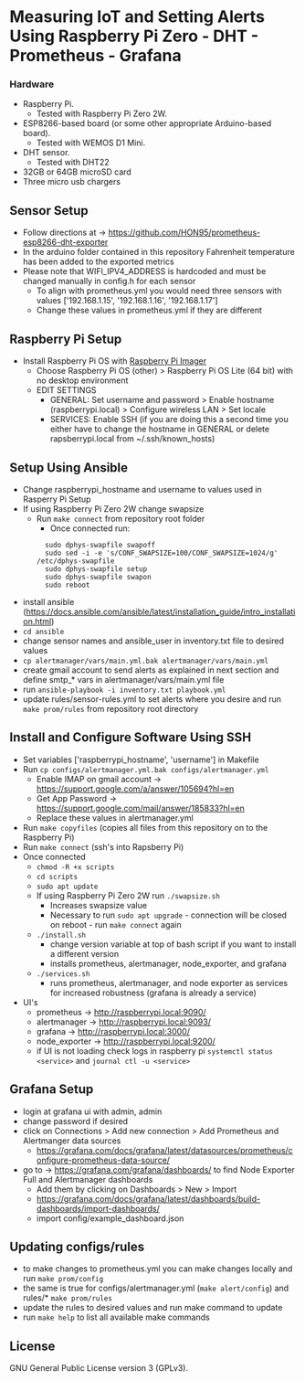 # Measuring IoT and Setting Alerts Using Raspberry Pi Zero - DHT - Prometheus - Grafana

### Hardware

- Raspberry Pi.
  - Tested with Raspberry Pi Zero 2W.
- ESP8266-based board (or some other appropriate Arduino-based board).
  - Tested with WEMOS D1 Mini.
- DHT sensor.
  - Tested with DHT22
- 32GB or 64GB microSD card
- Three micro usb chargers

## Sensor Setup

- Follow directions at -> https://github.com/HON95/prometheus-esp8266-dht-exporter
- In the arduino folder contained in this repository Fahrenheit temperature has been added to the exported metrics
- Please note that WIFI_IPV4_ADDRESS is hardcoded and must be changed manually in config.h for each sensor
  - To align with prometheus.yml you would need three sensors with values ['192.168.1.15', '192.168.1.16', '192.168.1.17']
  - Change these values in prometheus.yml if they are different

## Raspberry Pi Setup

- Install Raspberry Pi OS with [Raspberry Pi Imager](https://www.raspberrypi.com/software/)
  - Choose Raspberry Pi OS (other) > Raspberry Pi OS Lite (64 bit) with no desktop environment
  - EDIT SETTINGS
    - GENERAL: Set username and password > Enable hostname (raspberrypi.local) > Configure wireless LAN > Set locale
    - SERVICES: Enable SSH (if you are doing this a second time you either have to change the hostname in GENERAL or delete rapsberrypi.local from ~/.ssh/known_hosts)

## Setup Using Ansible

- Change raspberrypi_hostname and username to values used in Rasperry Pi Setup
- If using Raspberry Pi Zero 2W change swapsize
  - Run `make connect` from repository root folder
    - Once connected run:
    ```
      sudo dphys-swapfile swapoff 
      sudo sed -i -e 's/CONF_SWAPSIZE=100/CONF_SWAPSIZE=1024/g' /etc/dphys-swapfile
      sudo dphys-swapfile setup
      sudo dphys-swapfile swapon
      sudo reboot
    ```
- install ansible (https://docs.ansible.com/ansible/latest/installation_guide/intro_installation.html)
- `cd ansible`
- change sensor names and ansible_user in inventory.txt file to desired values
- `cp alertmanager/vars/main.yml.bak alertmanager/vars/main.yml`
- create gmail account to send alerts as explained in next section and define smtp_* vars in alertmanager/vars/main.yml file
- run `ansible-playbook -i inventory.txt playbook.yml`
- update rules/sensor-rules.yml to set alerts where you desire and run `make prom/rules` from repository root directory
  
## Install and Configure Software Using SSH

- Set variables ['raspberrypi_hostname', 'username'] in Makefile
- Run `cp configs/alertmanager.yml.bak configs/alertmanager.yml`
  - Enable IMAP on gmail account -> https://support.google.com/a/answer/105694?hl=en
  - Get App Password -> https://support.google.com/mail/answer/185833?hl=en
  - Replace these values in alertmanager.yml
- Run `make copyfiles` (copies all files from this repository on to the Raspberry Pi)
- Run `make connect` (ssh's into Rapsberry Pi)
- Once connected
  - `chmod -R +x scripts`
  - `cd scripts`
  - `sudo apt update`
  - If using Raspberry Pi Zero 2W run `./swapsize.sh`
    - Increases swapsize value
    - Necessary to run `sudo apt upgrade` - connection will be closed on reboot - run `make connect` again
  - `./install.sh`
    - change version variable at top of bash script if you want to install a different version
    - installs prometheus, alertmanager, node_exporter, and grafana
  - `./services.sh`
    - runs prometheus, alertmanager, and node exporter as services for increased robustness (grafana is already a service)
- UI's
  - prometheus -> http://raspberrypi.local:9090/
  - alertmanager -> http://raspberrypi.local:9093/
  - grafana -> http://raspberrypi.local:3000/
  - node_exporter -> http://raspberrypi.local:9200/
  - if UI is not loading check logs in raspberry pi `systemctl status <service>` and `journal ctl -u <service>`

## Grafana Setup

- login at grafana ui with admin, admin
- change password if desired
- click on Connections > Add new connection > Add Prometheus and Alertmanger data sources
  - https://grafana.com/docs/grafana/latest/datasources/prometheus/configure-prometheus-data-source/
- go to -> https://grafana.com/grafana/dashboards/ to find Node Exporter Full and Alertmanager dashboards
  - Add them by clicking on Dashboards > New > Import
  - https://grafana.com/docs/grafana/latest/dashboards/build-dashboards/import-dashboards/
  - import config/example_dashboard.json

## Updating configs/rules

- to make changes to prometheus.yml you can make changes locally and run `make prom/config`
- the same is true for configs/alertmanager.yml (`make alert/config`) and rules/* `make prom/rules`
- update the rules to desired values and run make command to update
- run `make help` to list all available make commands

## License

GNU General Public License version 3 (GPLv3).
